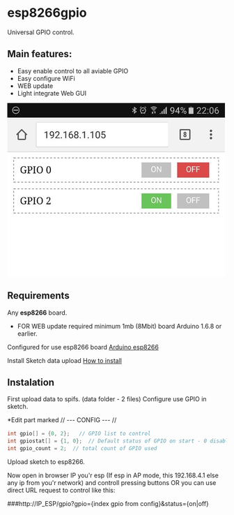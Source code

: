 # esp8266gpio

Universal GPIO control.

## Main features:

* Easy enable control to all aviable GPIO
* Easy configure WiFi
* WEB update
* Light integrate Web GUI


![Like this](https://github.com/zlo2k/esp8266gpio/blob/master/gpio.jpg?raw=true)

## Requirements

Any **esp8266** board.
* FOR WEB update required minimum 1mb (8Mbit) board 
Arduino 1.6.8 or earlier.

Сonfigured for use esp8266 board [Arduino esp8266](https://github.com/esp8266/Arduino)

Install Sketch data upload [How to install](http://arduino.esp8266.com/versions/1.6.5-1160-gef26c5f/doc/reference.html#file-system)

## Instalation

First upload data to spifs. (data folder - 2 files)
Configure use GPIO in sketch.

*Edit part marked  // ---  CONFIG --- //

```C++
int gpio[] = {0, 2};   // GPIO list to control
int gpiostat[] = {1, 0};  // Default status of GPIO on start - 0 disabled, 1 - enabled
int gpio_count = 2;  // total count of GPIO used
```
Upload sketch to esp8266.

Now open in browser IP you'r esp (If esp in AP mode, this 192.168.4.1 else any ip from you'r network) and controll pressing buttons OR you can use direct URL request to control like this:

###http://IP_ESP/gpio?gpio={index gpio from config}&status={on|off}



